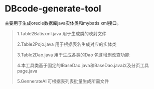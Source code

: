 # DBcode-generate-tool
主要用于生成orecle数据库java实体类和mybatis xml接口。

> 1.Table2Batisxml.java 用于生成类的映射文件
> 
> 2.Table2Pojo.java 用于根据表名生成对应的实体类
>
> 3.Table2Dao.java 用于生成各类的Dao 包含增删改查功能
>
> 4.本工具类基于固定的IBaseDao.java和BaseDao.java以及分页工具page.java
>
> 5.GennerateAll可根据表列表批量生成所需文件
